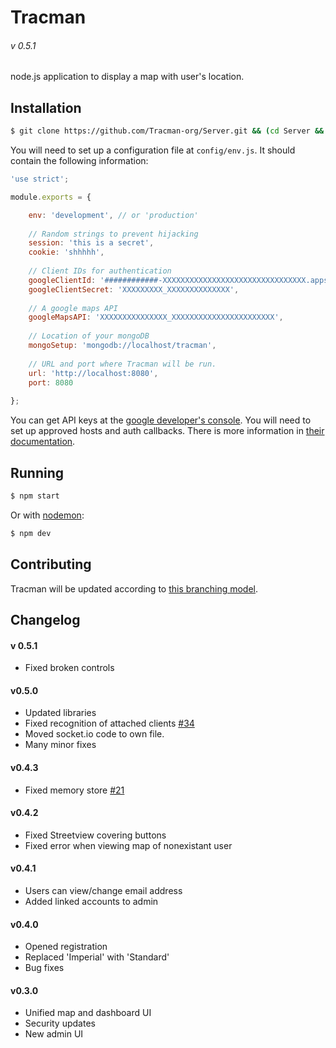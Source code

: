 # Tracman
###### v 0.5.1

node.js application to display a map with user's location.  

## Installation

```sh
$ git clone https://github.com/Tracman-org/Server.git && (cd Server && exec npm install)
```

You will need to set up a configuration file at `config/env.js`.  It should contain the following information: 

```javascript
'use strict';

module.exports = {

	env: 'development', // or 'production'
	
	// Random strings to prevent hijacking
	session: 'this is a secret',
	cookie: 'shhhhh',
	
	// Client IDs for authentication
	googleClientId: '############-XXXXXXXXXXXXXXXXXXXXXXXXXXXXXXXX.apps.googleusercontent.com',
	googleClientSecret: 'XXXXXXXXX_XXXXXXXXXXXXXX',
	
	// A google maps API
	googleMapsAPI: 'XXXXXXXXXXXXXXX_XXXXXXXXXXXXXXXXXXXXXXX',
	
	// Location of your mongoDB
	mongoSetup: 'mongodb://localhost/tracman',
	
	// URL and port where Tracman will be run. 
	url: 'http://localhost:8080',
	port: 8080
	
};
```

You can get API keys at the [google developer's console](https://console.developers.google.com/apis/credentials).  You will need to set up approved hosts and auth callbacks.  There is more information in [their documentation](https://support.google.com/googleapi/answer/6158857?hl=en).  

## Running

```sh
$ npm start
```

Or with [nodemon](https://nodemon.io/):

```sh
$ npm dev
```

## Contributing

Tracman will be updated according to [this branching model](http://nvie.com/posts/a-successful-git-branching-model). 

## Changelog

#### v 0.5.1

* Fixed broken controls

#### v0.5.0

* Updated libraries
* Fixed recognition of attached clients [#34](https://github.com/Tracman-org/Server/issues/21)
* Moved socket.io code to own file. 
* Many minor fixes

#### v0.4.3

* Fixed memory store [#21](https://github.com/Tracman-org/Server/issues/21)

#### v0.4.2

* Fixed Streetview covering buttons
* Fixed error when viewing map of nonexistant user

#### v0.4.1

* Users can view/change email address
* Added linked accounts to admin

#### v0.4.0

* Opened registration
* Replaced 'Imperial' with 'Standard'
* Bug fixes

#### v0.3.0

* Unified map and dashboard UI
* Security updates
* New admin UI
